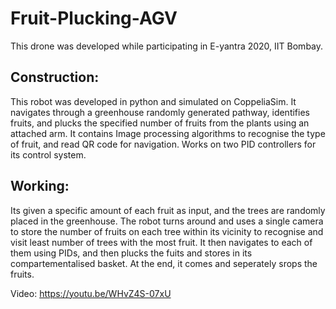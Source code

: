 # Fruit-Plucking-AGV
This drone was developed while participating in E-yantra 2020, IIT Bombay.

## Construction:
This robot was developed in python and simulated on CoppeliaSim. It navigates through a greenhouse randomly generated pathway, identifies fruits, and plucks the specified number of fruits from the plants using an attached arm. It contains Image processing algorithms to recognise the type of fruit, and read QR code for navigation. Works on two PID controllers for its control system. 

## Working:
Its given a specific amount of each fruit as input, and the trees are randomly placed in the greenhouse. The robot turns around and uses a single camera to store the number of fruits on each tree within its vicinity to recognise and visit least number of trees with the most fruit. It then navigates to each of them using PIDs, and then plucks the fuits and stores in its compartementalised basket. At the end, it comes and seperately srops the fruits.


Video: https://youtu.be/WHvZ4S-07xU
